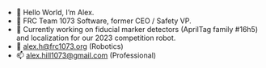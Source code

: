 - 👋 Hello World, I’m Alex.
- 👀 FRC Team 1073 Software, former CEO / Safety VP. 
- 🌱 Currently working on fiducial marker detectors (AprilTag family #16h5) and localization for our 2023 competition robot.
- 🤖 alex.h@frc1073.org (Robotics)
- 📫 alex.hill1073@gmail.com (Professional)

<!---
122004/122004 is a ✨ special ✨ repository because its `README.md` (this file) appears on your GitHub profile.
You can click the Preview link to take a look at your changes.
--->
